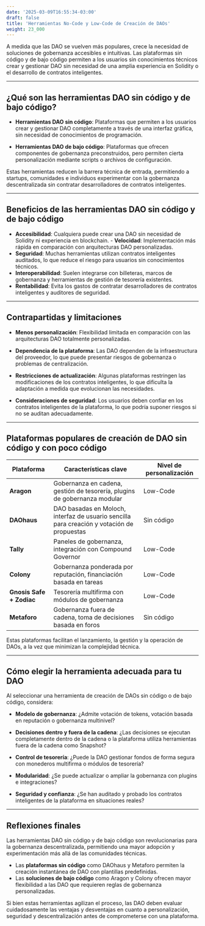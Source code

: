 ```yaml
---
date: '2025-03-09T16:55:34-03:00'
draft: false
title: 'Herramientas No-Code y Low-Code de Creación de DAOs'
weight: 23_000
---
```


A medida que las DAO se vuelven más populares, crece la necesidad de soluciones de gobernanza accesibles e intuitivas. Las plataformas sin código y de bajo código permiten a los usuarios sin conocimientos técnicos crear y gestionar DAO sin necesidad de una amplia experiencia en Solidity o el desarrollo de contratos inteligentes.

---

## **¿Qué son las herramientas DAO sin código y de bajo código?**

- **Herramientas DAO sin código**: Plataformas que permiten a los usuarios crear y gestionar DAO completamente a través de una interfaz gráfica, sin necesidad de conocimientos de programación.

- **Herramientas DAO de bajo código**: Plataformas que ofrecen componentes de gobernanza preconstruidos, pero permiten cierta personalización mediante scripts o archivos de configuración.

Estas herramientas reducen la barrera técnica de entrada, permitiendo a startups, comunidades e individuos experimentar con la gobernanza descentralizada sin contratar desarrolladores de contratos inteligentes.

---

## **Beneficios de las herramientas DAO sin código y de bajo código**

- **Accesibilidad**: Cualquiera puede crear una DAO sin necesidad de Solidity ni experiencia en blockchain. - **Velocidad**: Implementación más rápida en comparación con arquitecturas DAO personalizadas.
- **Seguridad**: Muchas herramientas utilizan contratos inteligentes auditados, lo que reduce el riesgo para usuarios sin conocimientos técnicos.
- **Interoperabilidad**: Suelen integrarse con billeteras, marcos de gobernanza y herramientas de gestión de tesorería existentes.
- **Rentabilidad**: Evita los gastos de contratar desarrolladores de contratos inteligentes y auditores de seguridad.

---

## **Contrapartidas y limitaciones**

- **Menos personalización**: Flexibilidad limitada en comparación con las arquitecturas DAO totalmente personalizadas.

- **Dependencia de la plataforma**: Las DAO dependen de la infraestructura del proveedor, lo que puede presentar riesgos de gobernanza o problemas de centralización.

- **Restricciones de actualización**: Algunas plataformas restringen las modificaciones de los contratos inteligentes, lo que dificulta la adaptación a medida que evolucionan las necesidades.

- **Consideraciones de seguridad**: Los usuarios deben confiar en los contratos inteligentes de la plataforma, lo que podría suponer riesgos si no se auditan adecuadamente.

---

## **Plataformas populares de creación de DAO sin código y con poco código**

| **Plataforma** | **Características clave** | **Nivel de personalización** |
|-------------|---------------------------------|----------------------------|
| **Aragon** | Gobernanza en cadena, gestión de tesorería, plugins de gobernanza modular | Low-Code |
| **DAOhaus** | DAO basadas en Moloch, interfaz de usuario sencilla para creación y votación de propuestas | Sin código |
| **Tally** | Paneles de gobernanza, integración con Compound Governor | Low-Code |
| **Colony** | Gobernanza ponderada por reputación, financiación basada en tareas | Low-Code |
| **Gnosis Safe + Zodiac** | Tesorería multifirma con módulos de gobernanza | Low-Code |
| **Metaforo** | Gobernanza fuera de cadena, toma de decisiones basada en foros | Sin código |

Estas plataformas facilitan el lanzamiento, la gestión y la operación de DAOs, a la vez que minimizan la complejidad técnica.

---

## **Cómo elegir la herramienta adecuada para tu DAO**

Al seleccionar una herramienta de creación de DAOs sin código o de bajo código, considera:

- **Modelo de gobernanza**: ¿Admite votación de tokens, votación basada en reputación o gobernanza multinivel?

- **Decisiones dentro y fuera de la cadena**: ¿Las decisiones se ejecutan completamente dentro de la cadena o la plataforma utiliza herramientas fuera de la cadena como Snapshot?

- **Control de tesorería**: ¿Puede la DAO gestionar fondos de forma segura con monederos multifirma o módulos de tesorería?

- **Modularidad**: ¿Se puede actualizar o ampliar la gobernanza con plugins e integraciones?

- **Seguridad y confianza**: ¿Se han auditado y probado los contratos inteligentes de la plataforma en situaciones reales?

---

## **Reflexiones finales**

Las herramientas DAO sin código y de bajo código son revolucionarias para la gobernanza descentralizada, permitiendo una mayor adopción y experimentación más allá de las comunidades técnicas.

- Las **plataformas sin código** como DAOhaus y Metaforo permiten la creación instantánea de DAO con plantillas predefinidas.
- Las **soluciones de bajo código** como Aragon y Colony ofrecen mayor flexibilidad a las DAO que requieren reglas de gobernanza personalizadas.

Si bien estas herramientas agilizan el proceso, las DAO deben evaluar cuidadosamente las ventajas y desventajas en cuanto a personalización, seguridad y descentralización antes de comprometerse con una plataforma.